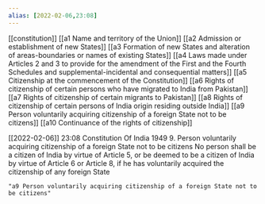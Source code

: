 ```yaml
---
alias: [2022-02-06,23:08]
---
```

[[constitution]] [[a1 Name and territory of the Union]] [[a2 Admission or establishment of new States]] [[a3 Formation of new States and alteration of areas-boundaries or names of existing States]] [[a4 Laws made under Articles 2 and 3 to provide for the amendment of the First and the Fourth Schedules and supplemental-incidental and consequential matters]] [[a5 Citizenship at the commencement of the Constitution]] [[a6 Rights of citizenship of certain persons who have migrated to India from Pakistan]] [[a7 Rights of citizenship of certain migrants to Pakistan]] [[a8 Rights of citizenship of certain persons of India origin residing outside India]] [[a9 Person voluntarily acquiring citizenship of a foreign State not to be citizens]] [[a10 Continuance of the rights of citizenship]]

[[2022-02-06]] 23:08
Constitution Of India 1949
9. Person voluntarily acquiring citizenship of a foreign State not to be citizens No person shall be a citizen of India by virtue of Article 5, or be deemed to be a citizen of India by virtue of Article 6 or Article 8, if he has voluntarily acquired the citizenship of any foreign State
```query 2022-03-26 18:14
"a9 Person voluntarily acquiring citizenship of a foreign State not to be citizens"
```
